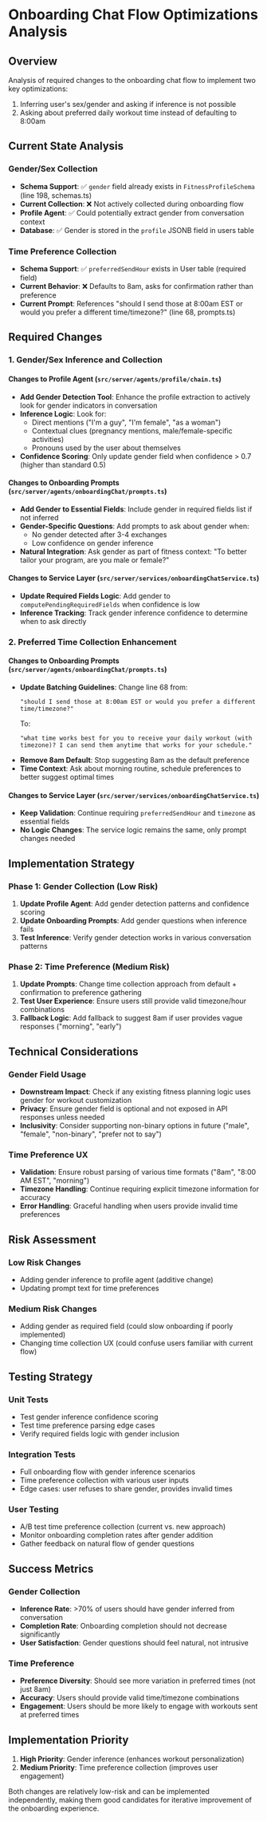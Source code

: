 # Onboarding Chat Flow Optimizations Analysis

## Overview
Analysis of required changes to the onboarding chat flow to implement two key optimizations:
1. Inferring user's sex/gender and asking if inference is not possible
2. Asking about preferred daily workout time instead of defaulting to 8:00am

## Current State Analysis

### Gender/Sex Collection
- **Schema Support**: ✅ `gender` field already exists in `FitnessProfileSchema` (line 198, schemas.ts)
- **Current Collection**: ❌ Not actively collected during onboarding flow
- **Profile Agent**: ✅ Could potentially extract gender from conversation context
- **Database**: ✅ Gender is stored in the `profile` JSONB field in users table

### Time Preference Collection
- **Schema Support**: ✅ `preferredSendHour` exists in User table (required field)
- **Current Behavior**: ❌ Defaults to 8am, asks for confirmation rather than preference
- **Current Prompt**: References "should I send those at 8:00am EST or would you prefer a different time/timezone?" (line 68, prompts.ts)

## Required Changes

### 1. Gender/Sex Inference and Collection

#### Changes to Profile Agent (`src/server/agents/profile/chain.ts`)
- **Add Gender Detection Tool**: Enhance the profile extraction to actively look for gender indicators in conversation
- **Inference Logic**: Look for:
  - Direct mentions ("I'm a guy", "I'm female", "as a woman")
  - Contextual clues (pregnancy mentions, male/female-specific activities)
  - Pronouns used by the user about themselves
- **Confidence Scoring**: Only update gender field when confidence > 0.7 (higher than standard 0.5)

#### Changes to Onboarding Prompts (`src/server/agents/onboardingChat/prompts.ts`)
- **Add Gender to Essential Fields**: Include gender in required fields list if not inferred
- **Gender-Specific Questions**: Add prompts to ask about gender when:
  - No gender detected after 3-4 exchanges
  - Low confidence on gender inference
- **Natural Integration**: Ask gender as part of fitness context: "To better tailor your program, are you male or female?"

#### Changes to Service Layer (`src/server/services/onboardingChatService.ts`)
- **Update Required Fields Logic**: Add gender to `computePendingRequiredFields` when confidence is low
- **Inference Tracking**: Track gender inference confidence to determine when to ask directly

### 2. Preferred Time Collection Enhancement

#### Changes to Onboarding Prompts (`src/server/agents/onboardingChat/prompts.ts`)
- **Update Batching Guidelines**: Change line 68 from:
  ```
  "should I send those at 8:00am EST or would you prefer a different time/timezone?"
  ```
  To:
  ```
  "what time works best for you to receive your daily workout (with timezone)? I can send them anytime that works for your schedule."
  ```
- **Remove 8am Default**: Stop suggesting 8am as the default preference
- **Time Context**: Ask about morning routine, schedule preferences to better suggest optimal times

#### Changes to Service Layer (`src/server/services/onboardingChatService.ts`)
- **Keep Validation**: Continue requiring `preferredSendHour` and `timezone` as essential fields
- **No Logic Changes**: The service logic remains the same, only prompt changes needed

## Implementation Strategy

### Phase 1: Gender Collection (Low Risk)
1. **Update Profile Agent**: Add gender detection patterns and confidence scoring
2. **Update Onboarding Prompts**: Add gender questions when inference fails
3. **Test Inference**: Verify gender detection works in various conversation patterns

### Phase 2: Time Preference (Medium Risk)  
1. **Update Prompts**: Change time collection approach from default + confirmation to preference gathering
2. **Test User Experience**: Ensure users still provide valid timezone/hour combinations
3. **Fallback Logic**: Add fallback to suggest 8am if user provides vague responses ("morning", "early")

## Technical Considerations

### Gender Field Usage
- **Downstream Impact**: Check if any existing fitness planning logic uses gender for workout customization
- **Privacy**: Ensure gender field is optional and not exposed in API responses unless needed
- **Inclusivity**: Consider supporting non-binary options in future ("male", "female", "non-binary", "prefer not to say")

### Time Preference UX
- **Validation**: Ensure robust parsing of various time formats ("8am", "8:00 AM EST", "morning")
- **Timezone Handling**: Continue requiring explicit timezone information for accuracy
- **Error Handling**: Graceful handling when users provide invalid time preferences

## Risk Assessment

### Low Risk Changes
- Adding gender inference to profile agent (additive change)
- Updating prompt text for time preferences

### Medium Risk Changes  
- Adding gender as required field (could slow onboarding if poorly implemented)
- Changing time collection UX (could confuse users familiar with current flow)

## Testing Strategy

### Unit Tests
- Test gender inference confidence scoring
- Test time preference parsing edge cases
- Verify required fields logic with gender inclusion

### Integration Tests
- Full onboarding flow with gender inference scenarios
- Time preference collection with various user inputs
- Edge cases: user refuses to share gender, provides invalid times

### User Testing
- A/B test time preference collection (current vs. new approach)  
- Monitor onboarding completion rates after gender addition
- Gather feedback on natural flow of gender questions

## Success Metrics

### Gender Collection
- **Inference Rate**: >70% of users should have gender inferred from conversation
- **Completion Rate**: Onboarding completion should not decrease significantly
- **User Satisfaction**: Gender questions should feel natural, not intrusive

### Time Preference
- **Preference Diversity**: Should see more variation in preferred times (not just 8am)
- **Accuracy**: Users should provide valid time/timezone combinations
- **Engagement**: Users should be more likely to engage with workouts sent at preferred times

## Implementation Priority

1. **High Priority**: Gender inference (enhances workout personalization)
2. **Medium Priority**: Time preference collection (improves user engagement)

Both changes are relatively low-risk and can be implemented independently, making them good candidates for iterative improvement of the onboarding experience.
